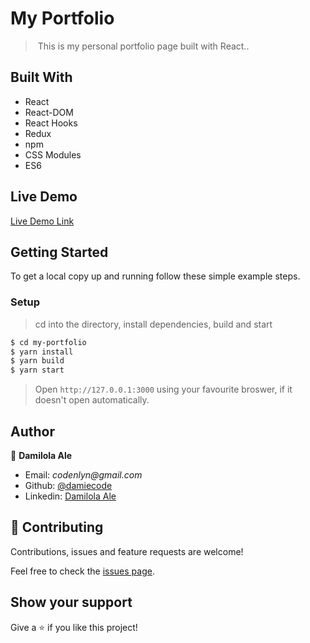 # My Portfolio

> ​  This is my personal portfolio page built with React..

<!-- ![screenshot](img.png ) -->


## Built With

* React
* React-DOM
* React Hooks
* Redux
* npm
* CSS Modules
* ES6

## Live Demo

[Live Demo Link](https://damiecode.github.io/My-Portfolio)


## Getting Started

To get a local copy up and running follow these simple example steps.

### Setup

> cd into the directory, install dependencies, build and start

```sh
$ cd my-portfolio
$ yarn install
$ yarn build
$ yarn start
```

> Open `http://127.0.0.1:3000` using your favourite broswer, if it doesn't open automatically.

## Author

👤 **Damilola Ale**

- Email: _codenlyn@gmail.com_
- Github: [@damiecode](https://github.com/damiecode)
- Linkedin: [Damilola Ale](https://linkedin.com/in/damiecode/)

## 🤝 Contributing

Contributions, issues and feature requests are welcome!

Feel free to check the [issues page](issues/).

## Show your support

Give a ⭐️ if you like this project!
